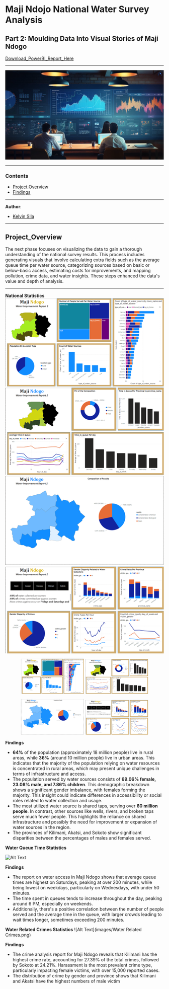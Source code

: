 # Maji Ndojo National Water Survey Analysis
## Part 2: Moulding Data Into Visual Stories of Maji Ndogo
[Download_PowerBI_Report_Here](part_2.pbix)
***
![Alt Text](images/Capture.PNG)

***

### Contents
- [Project Overview](#project_overview)
- [Findings](Findings)

***

**Author**: 
* [Kelvin SIla](https://github.com/ksila01)
***
  
## Project_Overview
The next phase focuses on visualizing the data to gain a thorough understanding of the national survey results. This process includes generating visuals that involve calculating extra fields such as the average queue time per water source, categorizing sources based on basic or below-basic access, estimating costs for improvements, and mapping pollution, crime data, and water insights. These steps enhanced the data's value and depth of analysis.
***
**National Statistics**
![Alt Text](images/Image.PNG)
![Alt Text](images/image1.PNG)
![Alt Text](images/Image2.PNG)
![Alt Text](images/Image3.PNG)


<p align="center">
  <img src="images/Image.PNG" alt="Image 1" width="200"/>
  <img src="images/image1.PNG" alt="Image 2" width="200"/>
</p>
<p align="center">
  <img src="images/Image2.PNG" alt="Image 3" width="200"/>
  <img src="images/Image3.PNG" alt="Image 4" width="200"/>
</p>

**Findings**
* **64%** of the population (approximately 18 million people) live in rural areas, while **36%** (around 10 million people) live in urban areas. This indicates that the majority of the population relying on water resources is concentrated in rural areas, which may present unique challenges in terms of infrastructure and access.
* The population served by water sources consists of **69.06% female, 23.08% male, and 7.86% children**. This demographic breakdown shows a significant gender imbalance, with females forming the majority. This insight could indicate differences in accessibility or social roles related to water collection and usage.
* The most utilized water source is shared taps, serving over **60 million people**. In contrast, other sources like wells, rivers, and broken taps serve much fewer people. This highlights the reliance on shared infrastructure and possibly the need for improvement or expansion of water sources in the region.
* The provinces of Kilimani, Akatsi, and Sokoto show significant disparities between the percentages of males and females served.

**Water Queue Time Statistics**

![Alt Text](images/Queaus.PNG)

**Findings**
* The report on water access in Maji Ndogo shows that average queue times are highest on Saturdays, peaking at over 200 minutes, while being lowest on weekdays, particularly on Wednesdays, with under 50 minutes.
* The time spent in queues tends to increase throughout the day, peaking around 6 PM, especially on weekends.
*  Additionally, there's a positive correlation between the number of people served and the average time in the queue, with larger crowds leading to wait times longer, sometimes exceeding 200 minutes.

**Water Related Crimes Statistics**
![Alt Text](images/Water Related Crimes.png)

**Findings**

* The crime analysis report for Maji Ndogo reveals that Kilimani has the highest crime rate, accounting for 27.39% of the total crimes, followed by Sokoto at 24.21%. Harassment is the most prevalent crime type, particularly impacting female victims, with over 15,000 reported cases.
* The distribution of crime by gender and province shows that Kilimani and Akatsi have the highest numbers of male victim
